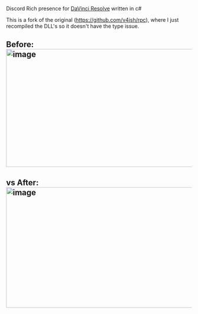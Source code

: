 Discord Rich presence for [DaVinci Resolve](https://www.blackmagicdesign.com/products/davinciresolve/) written in c#

This is a fork of the original (https://github.com/v4ish/rpc), where I just recompiled the DLL's so it doesn't have the type issue. 

Before: 
<img width="548" height="321" alt="image" src="https://github.com/user-attachments/assets/36a22c1d-64ba-4f15-8239-9dce511f0588" />
-----------------
vs After:
<img width="508" height="328" alt="image" src="https://github.com/user-attachments/assets/9ae7fa70-38c9-4924-9c05-cf65cb2493a4" />
-----------
